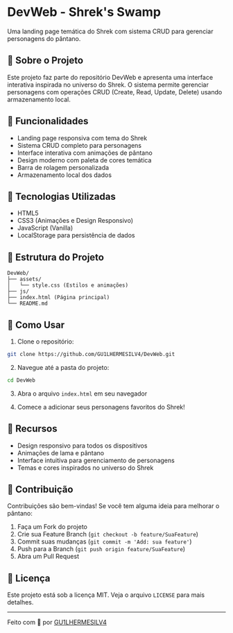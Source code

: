 # DevWeb - Shrek's Swamp

Uma landing page temática do Shrek com sistema CRUD para gerenciar personagens do pântano.

## 🧅 Sobre o Projeto

Este projeto faz parte do repositório DevWeb e apresenta uma interface interativa inspirada no universo do Shrek. O sistema permite gerenciar personagens com operações CRUD (Create, Read, Update, Delete) usando armazenamento local.

## 🧅 Funcionalidades

- Landing page responsiva com tema do Shrek
- Sistema CRUD completo para personagens
- Interface interativa com animações de pântano
- Design moderno com paleta de cores temática
- Barra de rolagem personalizada
- Armazenamento local dos dados

## 🧅 Tecnologias Utilizadas

- HTML5
- CSS3 (Animações e Design Responsivo)
- JavaScript (Vanilla)
- LocalStorage para persistência de dados

## 🧅 Estrutura do Projeto

```
DevWeb/
├── assets/
│   └── style.css (Estilos e animações)
├── js/
├── index.html (Página principal)
└── README.md
```

## 🧅 Como Usar

1. Clone o repositório:
```bash
git clone https://github.com/GU1LHERMESILV4/DevWeb.git
```

2. Navegue até a pasta do projeto:
```bash
cd DevWeb
```

3. Abra o arquivo `index.html` em seu navegador

4. Comece a adicionar seus personagens favoritos do Shrek!

## 🧅 Recursos

- Design responsivo para todos os dispositivos
- Animações de lama e pântano
- Interface intuitiva para gerenciamento de personagens
- Temas e cores inspirados no universo do Shrek

## 🧅 Contribuição

Contribuições são bem-vindas! Se você tem alguma ideia para melhorar o pântano:

1. Faça um Fork do projeto
2. Crie sua Feature Branch (`git checkout -b feature/SuaFeature`)
3. Commit suas mudanças (`git commit -m 'Add: sua feature'`)
4. Push para a Branch (`git push origin feature/SuaFeature`)
5. Abra um Pull Request

## 🧅 Licença

Este projeto está sob a licença MIT. Veja o arquivo `LICENSE` para mais detalhes.

---
Feito com 🧅 por [GU1LHERMESILV4](https://github.com/GU1LHERMESILV4)
